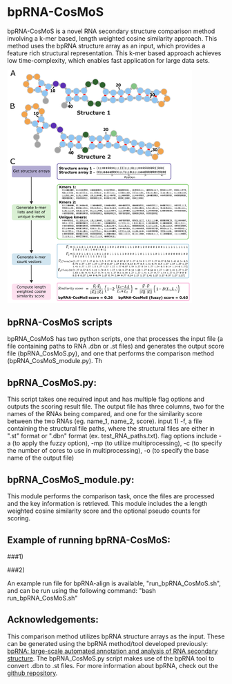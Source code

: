 # bpRNA-CosMoS
bpRNA-CosMoS is a novel RNA secondary structure comparison method involving a k-mer based, length weighted cosine similarity approach. This method uses the bpRNA structure array as an input, which provides a feature rich structural representation. This k-mer based approach achieves low time-complexity, which enables fast application for large data sets. 

<img src="./Figure1_final.png" width="428"/>

## bpRNA-CosMoS scripts
bpRNA_CosMoS has two python scripts, one that processes the input file (a file containing paths to RNA .dbn or .st files) and generates the output score file (bpRNA_CosMoS.py), and one that performs the comparison method (bpRNA_CosMoS_module.py). Th

## bpRNA_CosMoS.py: 
This script takes one required input and has multiple flag options and outputs the scoring result file. The output file has three columns, two for the names of the RNAs being compared, and one for the similarity score between the two RNAs (eg. name_1, name_2, score). input 1) -f, a file containing the structural file paths, where the structural files are either in ".st" format or ".dbn" format (ex. test_RNA_paths.txt). flag options include -a (to apply the fuzzy option), -mp (to utilize multiprocessing), -c (to specify the number of cores to use in multiprocessing), -o (to specify the base name of the output file)

## bpRNA_CosMoS_module.py: 
This module performs the comparison task, once the files are processed and the key information is retrieved. 
This module includes the a length weighted cosine similarity score and the optional pseudo counts for scoring.

## Example of running bpRNA-CosMoS:
###1)



###2)

An example run file for bpRNA-align is available, "run_bpRNA_CosMoS.sh", and can be run using the following command: "bash run_bpRNA_CosMoS.sh"

## Acknowledgements: 
This comparison method utilizes bpRNA structure arrays as the input. These can be generated using the bpRNA method/tool developed previously: [bpRNA: large-scale automated annotation and analysis of RNA secondary structure](https://academic.oup.com/nar/article/46/11/5381/4994207). The bpRNA_CosMoS.py script makes use of the bpRNA tool to convert .dbn to .st files. For more information about bpRNA, check out the [github repository](https://github.com/hendrixlab/bpRNA).

